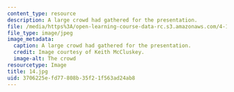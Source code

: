 ```yaml
---
content_type: resource
description: A large crowd had gathered for the presentation.
file: /media/https%3A/open-learning-course-data-rc.s3.amazonaws.com/4-170-ecuador-workshop-fall-2006/3706225efd77808b35f21f563ad24ab8_14.jpg
file_type: image/jpeg
image_metadata:
  caption: A large crowd had gathered for the presentation.
  credit: Image courtesy of Keith McCluskey.
  image-alt: The crowd
resourcetype: Image
title: 14.jpg
uid: 3706225e-fd77-808b-35f2-1f563ad24ab8
---
```

